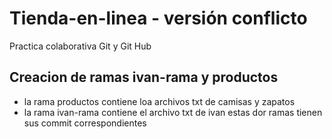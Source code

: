 # Tienda-en-linea - versión conflicto


Practica colaborativa Git y Git Hub

## Creacion de ramas ivan-rama y productos
- la rama productos contiene loa archivos txt de camisas y zapatos
- la rama ivan-rama contiene el archivo txt de ivan estas dor ramas tienen sus commit correspondientes 
